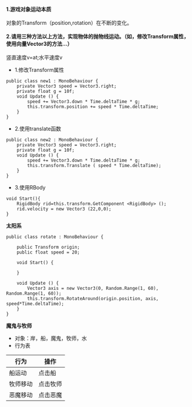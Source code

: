 **1.游戏对象运动本质**<br><br>
对象的Transform（position,rotation）在不断的变化。<br><br>
**2.请用三种方法以上方法，实现物体的抛物线运动。（如，修改Transform属性，使用向量Vector3的方法…）**<br><br>
竖直速度v=at;水平速度v<br>
- 1.修改Transform属性<br>
```
public class new1 : MonoBehaviour {
	private Vector3 speed = Vector3.right;
	private float g = 10f;
	void Update () {
		speed += Vector3.down * Time.deltaTime * g;
		this.transform.position += speed * Time.deltaTime;
	}
}

```

- 2.使用translate函数<br>
```
public class new2 : MonoBehaviour {
	private Vector3 speed = Vector3.right;
	private float g = 10f;
	void Update () {
		speed += Vector3.down * Time.deltaTime * g;
		this.transform.Translate ( speed * Time.deltaTime);
	}
}

```
- 3.使用RBody
```
void Start(){
    RigidBody rid=this.transform.GetComponent <RigidBody> ();
    rid.velocity = new Vector3 (22,0,0);
}

```
**太阳系**
```
public class rotate : MonoBehaviour {  
  
    public Transform origin;  
    public float speed = 20;   
  
    void Start() {  
 
    }  
      
    void Update () {  
        Vector3 axis = new Vector3(0, Random.Range(1, 60), Random.Range(1, 60));  
        this.transform.RotateAround(origin.position, axis, speed*Time.deltaTime);  
    }  
}  
```
**魔鬼与牧师**
- 对象：岸，船，魔鬼，牧师，水
- 行为表<br>

|行为|操作|
|-|-|
|船运动|点击船|
|牧师移动|点击牧师|
|恶魔移动|点击恶魔|
